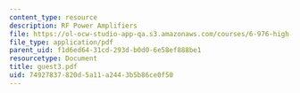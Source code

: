 ```yaml
---
content_type: resource
description: RF Power Amplifiers
file: https://ol-ocw-studio-app-qa.s3.amazonaws.com/courses/6-976-high-speed-communication-circuits-and-systems-spring-2003/74927837820d5a11a2443b5b86ce0f50_guest3.pdf
file_type: application/pdf
parent_uid: f1d6ed64-31cd-293d-b0d0-6e58ef888be1
resourcetype: Document
title: guest3.pdf
uid: 74927837-820d-5a11-a244-3b5b86ce0f50
---
```

